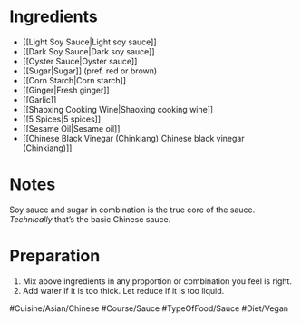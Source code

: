 # Ingredients
- [[Light Soy Sauce|Light soy sauce]]
- [[Dark Soy Sauce|Dark soy sauce]]
- [[Oyster Sauce|Oyster sauce]]
- [[Sugar|Sugar]] (pref. red or brown)
- [[Corn Starch|Corn starch]]
- [[Ginger|Fresh ginger]]
- [[Garlic]]
- [[Shaoxing Cooking Wine|Shaoxing cooking wine]]
- [[5 Spices|5 spices]]
- [[Sesame Oil|Sesame oil]] 
- [[Chinese Black Vinegar (Chinkiang)|Chinese black vinegar (Chinkiang)]]
# Notes
Soy sauce and sugar in combination is the true core of the sauce. *Technically* that’s the basic Chinese sauce.
# Preparation
1. Mix above ingredients in any proportion or combination you feel is right. 
2. Add water if it is too thick. Let reduce if it is too liquid.

#Cuisine/Asian/Chinese #Course/Sauce #TypeOfFood/Sauce #Diet/Vegan  